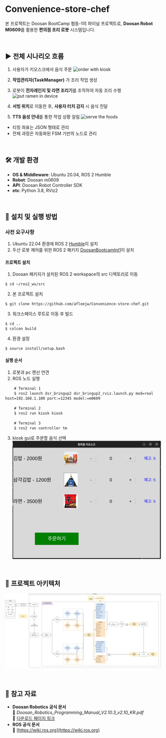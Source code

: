 # Convenience-store-chef

본 프로젝트는 Doosan BootCamp 협동-1의 파이널 프로젝트로, **Doosan Robot M0609**를 활용한 **편의점 조리 로봇** 시스템입니다.

<br>


## ▶️ 전체 시나리오 흐름

1. 사용자가 키오스크에서 음식 주문
![order with kiosk](./media/kiosk.gif)

2. **작업관리자(TaskManager)** 가 조리 작업 생성
3. 로봇이 **전자레인지 및 라면 조리기**를 조작하여 자동 조리 수행 
![put ramen in device](./media/put_ramen.gif)

4. **서빙 위치**로 이동한 후, **사용자 터치 감지** 시 음식 전달
5. **TTS 음성 안내**를 통한 작업 상황 알림
![serve the foods](./media/serving.gif)

- 티칭 좌표는 JSON 형태로 관리
- 전체 과정은 자동화된 FSM 기반의 노드로 관리

<br>

## 🛠 개발 환경

- **OS & Middleware**: Ubuntu 20.04, ROS 2 Humble  
- **Robot**: Doosan m0609  
- **API**: Doosan Robot Controller SDK
- **etc**: Python 3.8, RViz2  

<br>

## 🧩 설치 및 실행 방법
### 사전 요구사항
1. Ubuntu 22.04 환경에 ROS 2 [Humble](https://docs.ros.org/en/humble/Installation.html)이 설치
2. 두산 로봇 제어를 위한 ROS 2 패키지 [DoosanBootcamInt1](https://github.com/ROKEY-SPARK/DoosanBootcamInt1)이 설치

#### 프로젝트 설치 
1. Doosan 패키지가 설치된 ROS 2 workspace의 src 디렉토리로 이동
```
$ cd ~/ros2_ws/src
```
2. 본 프로젝트 설치
```
$ git clone https://github.com/afleejw/Convenience-store-chef.git
```
3. 워크스페이스 루트로 이동 후 빌드
```
$ cd ..
$ colcon build
```
4. 환경 설정
```
$ source install/setup.bash
```

#### 실행 순서
1. 로봇과 pc 랜선 연견
2. ROS 노드 실행
```
    # Terminal 1
    $ ros2 launch dsr_bringup2 dsr_bringup2_rviz.launch.py mod=real host=192.168.1.100 port:=12345 model:=m0609

    # Terminal 2
    $ ros2 run kiosk kiosk

    # Terminal 3
    $ ros2 run controller tm
```
3. kiosk gui로 주문할 음식 선택
![](./media/kiosk_screen.png)
   
<br>

## 🧱 프로젝트 아키텍처
![](./media/system%20detail%20design.png)

<br>

## 📌 참고 자료
- **Doosan Robotics 공식 문서**  
  📄 *Doosan_Robotics_Programming_Manual_V2.10.3_v2.10_KR.pdf*  
  🔗 [다운로드 페이지 링크](https://robotlab.doosanrobotics.com/ko/board/Resources/Manual)
- **ROS 공식 문서**  
  🔗 [https://wiki.ros.org](https://wiki.ros.org)
